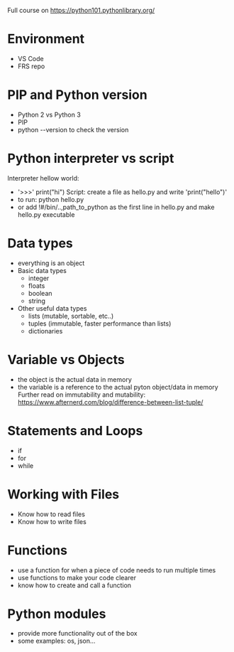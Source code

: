 Full course on https://python101.pythonlibrary.org/

Environment
=============
- VS Code
- FRS repo


PIP and Python version
=======================
- Python 2 vs Python 3
- PIP
- python --version to check the version

Python interpreter vs script
=============================
Interpreter hellow world:
- '>>>' print("hi")
Script: create a file as hello.py and write 'print("hello")'
- to run: python hello.py
- or add !#/bin/..,path_to_python as the first line in hello.py and make hello.py executable


Data types
==========
- everything is an object
- Basic data types
  - integer
  - floats
  - boolean
  - string
- Other useful data types
  - lists (mutable, sortable, etc..)
  - tuples (immutable, faster performance than lists)
  - dictionaries


Variable vs Objects
====================
- the object is the actual data in memory
- the variable is a reference to the actual pyton object/data in memory
Further read on immutability and mutability: https://www.afternerd.com/blog/difference-between-list-tuple/


Statements and Loops
=====================
- if
- for
- while


Working with Files
===================
- Know how to read files
- Know how to write files

Functions
==========
- use a function for when a piece of code needs to run multiple times
- use functions to make your code clearer
- know how to create and call a function


Python modules
===============
- provide more functionality out of the box
- some examples: os, json...
